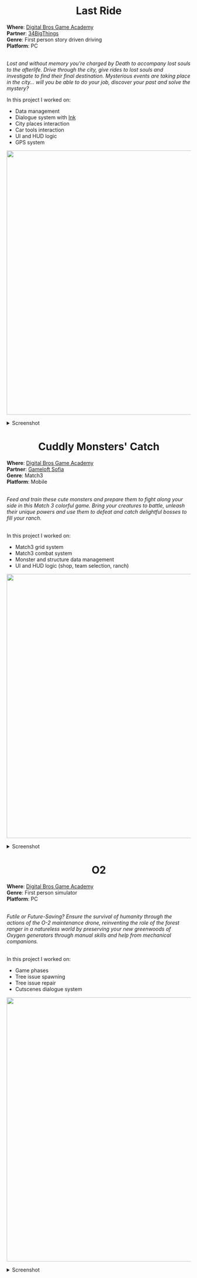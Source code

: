 <h1 align="center"> Last Ride </h1>
<b>Where</b>: <a href="https://dbgameacademy.it/?gclid=Cj0KCQjw8uOWBhDXARIsAOxKJ2GLU5Ea6NNwwBL4gu1LutBM2M50qc8DkTI3tR4O2n3y5AZv8C5EZOcaAhvtEALw_wcB"> Digital Bros Game Academy </a><br />
<b>Partner</b>: <a href="https://34bigthings.com/"> 34BigThings </a><br />
<b>Genre</b>: First person story driven driving <br />
<b>Platform</b>: PC <br /><br />

<i> Lost and without memory you’re charged by Death to accompany lost souls to the afterlife.
Drive through the city, give rides to lost souls and investigate to find their final destination.
Mysterious events are taking place in the city… will you be able to do your job, discover your past and solve the mystery? </i> <br />

In this project I worked on:
<ul>
  <li> Data management </li>
  <li> Dialogue system with <a href="https://www.inklestudios.com/ink/"> Ink </a></li>
  <li> City places interaction </li>
  <li> Car tools interaction </li>
  <li> UI and HUD logic </li>
  <li> GPS system </li>
</ul>

<p align="center">
  <img src="https://user-images.githubusercontent.com/90765289/180183778-da679a30-ec2e-45f2-ba54-b5e5faeb0906.png" alt="" width="720"/>
</p>

<details><summary>Screenshot</summary>
  <p align="center">
    <img src="https://user-images.githubusercontent.com/90765289/180182951-9990a9c1-f465-4f55-8e0a-9831802564df.png" alt="" width="720"/>
    <img src="https://user-images.githubusercontent.com/90765289/180183064-88378e4f-94b6-4ff5-bf83-69df203e8f9a.png" alt="" width="720"/> 
    <img src="https://user-images.githubusercontent.com/90765289/180183082-33429736-efcf-4910-9256-e4d6a56e3898.png" alt="" width="720"/>  
  </p>
</details>

<h1 align="center"> Cuddly Monsters' Catch </h1>
<b>Where</b>: <a href="https://dbgameacademy.it/?gclid=Cj0KCQjw8uOWBhDXARIsAOxKJ2GLU5Ea6NNwwBL4gu1LutBM2M50qc8DkTI3tR4O2n3y5AZv8C5EZOcaAhvtEALw_wcB"> Digital Bros Game Academy </a><br />
<b>Partner</b>: <a href="https://www.gameloft.com/gameloft-studios/sofia"> Gameloft Sofia </a><br />
<b>Genre</b>: Match3 <br />
<b>Platform</b>: Mobile <br /><br />

<i> Feed and train these cute monsters and prepare them to fight along your side in this Match 3 colorful game. Bring your creatures to battle, unleash their unique powers and use them to defeat and catch delightful bosses to fill your ranch. </i> <br /><br />

In this project I worked on:
<ul>
  <li> Match3 grid system </li>
  <li> Match3 combat system </li>
  <li> Monster and structure data management </li>
  <li> UI and HUD logic (shop, team selection, ranch) </li>
</ul>

<p align="center">
  <img src="https://user-images.githubusercontent.com/90765289/180166606-fa2d9e84-ae6d-4f8a-902b-3e2b89c8ee8c.png" alt="" width="720"/>
</p>

<details><summary>Screenshot</summary>
  <p align="center">  
    <img src="https://user-images.githubusercontent.com/90765289/180166777-e4595332-81e0-495f-a7dc-0202662f756b.png" alt="" width="400"/> 
    <img src="https://user-images.githubusercontent.com/90765289/180166787-f125a4db-9434-4528-a38e-b40df109efaf.png" alt="" width="400"/>  
  </p>
  <p align="center">
    <img src="https://user-images.githubusercontent.com/90765289/180166807-f9fa3062-a231-4507-bb07-d233380bf23d.png" alt="" width="400"/>
    <img src="https://user-images.githubusercontent.com/90765289/180166820-35e812d3-11cc-4e99-93db-2958c75a4e09.png" alt="" width="400"/>
  </p>
</details>

<h1 align="center"> O2 </h1>
<b>Where</b>: <a href="https://dbgameacademy.it/?gclid=Cj0KCQjw8uOWBhDXARIsAOxKJ2GLU5Ea6NNwwBL4gu1LutBM2M50qc8DkTI3tR4O2n3y5AZv8C5EZOcaAhvtEALw_wcB"> Digital Bros Game Academy </a><br />
<b>Genre</b>: First person simulator <br />
<b>Platform</b>: PC <br /><br />
  
<i> Futile or Future-Saving? Ensure the survival of humanity through the actions of the O-2 maintenance drone, reinventing the role of the forest ranger in a natureless world by preserving your new greenwoods of Oxygen generators through manual skills and help from mechanical companions.</i> <br /><br />


In this project I worked on:
<ul>
  <li> Game phases </li>
  <li> Tree issue spawning </li>
  <li> Tree issue repair </li>
  <li> Cutscenes dialogue system </li>
</ul>

<p align="center">
  <img src="https://user-images.githubusercontent.com/90765289/180161691-8e937712-a659-435f-9b3f-0fb25e8fc4d4.png" alt="" width="720"/>
</p>

<details><summary>Screenshot</summary>
  <p align="center">
    <img src="https://user-images.githubusercontent.com/90765289/180161749-06cbef84-17a8-41f7-95dd-27a579d72136.png" alt="" width="720"/>
    <img src="https://user-images.githubusercontent.com/90765289/180161800-3669eab8-6019-4ad9-bd13-829126f7582a.png" alt="" width="720"/>
  </p>
</etails>
